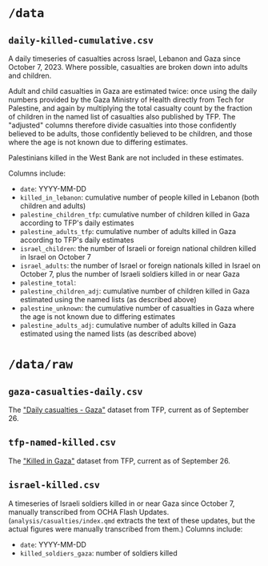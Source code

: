 # `/data`

## `daily-killed-cumulative.csv`

A daily timeseries of casualties across Israel, Lebanon and Gaza since October 7, 2023. Where possible, casualties are broken down into adults and children.

Adult and child casualties in Gaza are estimated twice: once using the daily numbers provided by the Gaza Ministry of Health directly from Tech for Palestine, and again by multiplying the total casualty count by the fraction of children in the named list of casualties also published by TFP. The "adjusted" columns therefore divide casualties into those confidently believed to be adults, those confidently believed to be children, and those where the age is not known due to differing estimates.

Palestinians killed in the West Bank are not included in these estimates.

Columns include:

- `date`: YYYY-MM-DD
- `killed_in_lebanon`: cumulative number of people killed in Lebanon (both children and adults)
- `palestine_children_tfp`: cumulative number of children killed in Gaza according to TFP's daily estimates
- `palestine_adults_tfp`: cumulative number of adults killed in Gaza according to TFP's daily estimates
- `israel_children`: the number of Israeli or foreign national children killed in Israel on October 7
- `israel_adults`: the number of Israel or foreign nationals killed in Israel on October 7, plus the number of Israeli soldiers killed in or near Gaza
- `palestine_total`: 
- `palestine_children_adj`: cumulative number of children killed in Gaza estimated using the named lists (as described above)
- `palestine_unknown`: the cumulative number of casualties in Gaza where the age is not known due to differing estimates
- `palestine_adults_adj`: cumulative number of adults killed in Gaza estimated using the named lists (as described above)

# `/data/raw`

## `gaza-casualties-daily.csv`

The ["Daily casualties - Gaza"](https://data.techforpalestine.org/docs/casualties-daily) dataset from TFP, current as of September 26.

## `tfp-named-killed.csv`

The ["Killed in Gaza"](https://data.techforpalestine.org/docs/killed-in-gaza/) dataset from TFP, current as of September 26.

## `israel-killed.csv`

A timeseries of Israeli soldiers killed in or near Gaza since October 7, manually transcribed from OCHA Flash Updates. (`analysis/casualties/index.qmd` extracts the text of these updates, but the actual figures were manually transcribed from them.) Columns include:

- `date`: YYYY-MM-DD
- `killed_soldiers_gaza`: number of soldiers killed
